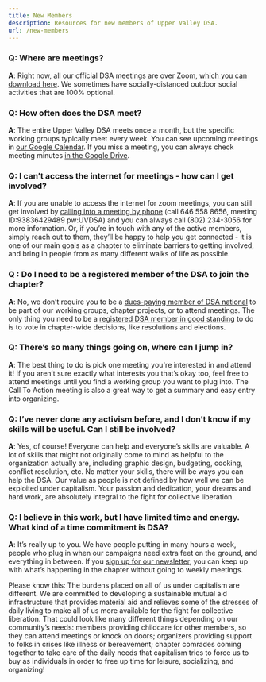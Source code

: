 ```yaml
---
title: New Members
description: Resources for new members of Upper Valley DSA.
url: /new-members
---
```


### Q: Where are meetings?

**A**: Right now, all our official DSA meetings are over Zoom, [which you can download here](https://zoom.us/download#client_4meeting). We sometimes have socially-distanced outdoor social activities that are 100% optional.

### Q: How often does the DSA meet?

**A**: The entire Upper Valley DSA meets once a month, but the specific working groups typically meet every week. You can see upcoming meetings in [our Google Calendar](https://calendar.google.com/calendar/embed?src=tolq86d2975kejih1625s7jqe0%40group.calendar.google.com&ctz=America%2FNew_York). If you miss a meeting, you can always check meeting minutes [in the Google Drive](https://drive.google.com/drive/folders/1eL9nAWwfpQBzdkryf_MRy1evYkfdSp-E?usp=sharing).

### Q: I can’t access the internet for meetings - how can I get involved?

**A**: If you are unable to access the internet for zoom meetings, you can still get involved by [calling into a meeting by phone](https://docs.google.com/document/d/1DIMevAKXwaGs5GH7zUx657KTLMw4CmK2OMSpDwUWXY4/edit?usp=sharing) (call 646 558 8656, meeting ID:93836429489 pw:UVDSA) and you can always call (802) 234-3056 for more information. Or, if you’re in touch with any of the active members, simply reach out to them, they’ll be happy to help you get connected - it is one of our main goals as a chapter to eliminate barriers to getting involved, and bring in people from as many different walks of life as possible.

### Q : Do I need to be a registered member of the DSA to join the chapter?

**A**: No, we don’t require you to be a [dues-paying member of DSA national](https://www.dsausa.org/join) to be part of our working groups, chapter projects, or to attend meetings. The only thing you need to be a [registered DSA member in good standing](https://definitions.uslegal.com/g/good-standing/) to do is to vote in chapter-wide decisions, like resolutions and elections.

### Q: There’s so many things going on, where can I jump in?

**A**: The best thing to do is pick one meeting you're interested in and attend it! If you aren’t sure exactly what interests you that’s okay too, feel free to attend meetings until you find a working group you want to plug into. The Call To Action meeting is also a great way to get a summary and easy entry into organizing.

### Q: I’ve never done any activism before, and I don’t know if my skills will be useful. Can I still be involved?

**A**: Yes, of course! Everyone can help and everyone’s skills are valuable. A lot of skills that might not originally come to mind as helpful to the organization actually are, including graphic design, budgeting, cooking, conflict resolution, etc. No matter your skills, there will be ways you can help the DSA. Our value as people is not defined by how well we can be exploited under capitalism. Your passion and dedication, your dreams and hard work, are absolutely integral to the fight for collective liberation.

### Q: I believe in this work, but I have limited time and energy. What kind of a time commitment is DSA?

**A**: It’s really up to you. We have people putting in many hours a week, people who plug in when our campaigns need extra feet on the ground, and everything in between. If you [sign up for our newsletter](https://groups.google.com/u/2/g/upper-valley-dsa-bulletins), you can keep up with what’s happening in the chapter without going to weekly meetings.

Please know this: The burdens placed on all of us under capitalism are different. We are committed to developing a sustainable mutual aid infrastructure that provides material aid and relieves some of the stresses of daily living to make all of us more available for the fight for collective liberation. That could look like many different things depending on our community’s needs: members providing childcare for other members, so they can attend meetings or knock on doors; organizers providing support to folks in crises like illness or bereavement; chapter comrades coming together to take care of the daily needs that capitalism tries to force us to buy as individuals in order to free up time for leisure, socializing, and organizing!
